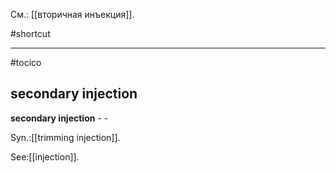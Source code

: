 См.: [[вторичная инъекция]].

#shortcut




<hr/>

#tocico

## secondary injection

<b>secondary injection</b> - - 


Syn.:[[trimming injection]].



See:[[injection]].
